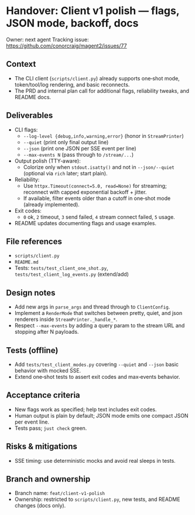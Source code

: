 # Handover: Client v1 polish — flags, JSON mode, backoff, docs

Owner: next agent
Tracking issue: <https://github.com/conorcraig/magent2/issues/77>

## Context

- The CLI client (`scripts/client.py`) already supports one‑shot mode, token/tool/log rendering, and basic reconnects.
- The PRD and internal plan call for additional flags, reliability tweaks, and README docs.

## Deliverables

- CLI flags:
  - `--log-level {debug,info,warning,error}` (honor in `StreamPrinter`)
  - `--quiet` (print only final output line)
  - `--json` (print one JSON per SSE event per line)
  - `--max-events N` (pass through to `/stream/...`)
- Output polish (TTY‑aware):
  - Colorize only when `stdout.isatty()` and not in `--json/--quiet` (optional via `rich` later; start plain).
- Reliability:
  - Use `httpx.Timeout(connect=5.0, read=None)` for streaming; reconnect with capped exponential backoff + jitter.
  - If available, filter events older than a cutoff in one‑shot mode (already implemented).
- Exit codes:
  - `0` ok, `2` timeout, `3` send failed, `4` stream connect failed, `5` usage.
- README updates documenting flags and usage examples.

## File references

- `scripts/client.py`
- `README.md`
- Tests: `tests/test_client_one_shot.py`, `tests/test_client_log_events.py` (extend/add)

## Design notes

- Add new args in `parse_args` and thread through to `ClientConfig`.
- Implement a `RenderMode` that switches between pretty, quiet, and json renderers inside `StreamPrinter._handle_*`.
- Respect `--max-events` by adding a query param to the stream URL and stopping after N payloads.

## Tests (offline)

- Add `tests/test_client_modes.py` covering `--quiet` and `--json` basic behavior with mocked SSE.
- Extend one‑shot tests to assert exit codes and max‑events behavior.

## Acceptance criteria

- New flags work as specified; help text includes exit codes.
- Human output is plain by default; JSON mode emits one compact JSON per event line.
- Tests pass; `just check` green.

## Risks & mitigations

- SSE timing: use deterministic mocks and avoid real sleeps in tests.

## Branch and ownership

- Branch name: `feat/client-v1-polish`
- Ownership: restricted to `scripts/client.py`, new tests, and README changes (docs only).
